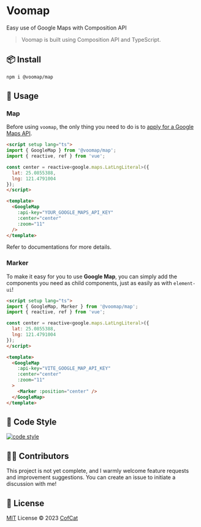 # Voomap 

Easy use of Google Maps with Composition API

> Voomap is built using Composition API and TypeScript.

## 📦 Install

```bash
npm i @voomap/map
```

## 🦄 Usage

### Map

Before using `voomap`, the only thing you need to do is to [apply for a Google Maps API](https://developers.google.com/maps/documentation/javascript/get-api-key).

```html
<script setup lang="ts">
import { GoogleMap } from '@voomap/map';
import { reactive, ref } from 'vue';

const center = reactive<google.maps.LatLngLiteral>({
  lat: 25.0855388,
  lng: 121.4791004
});
</script>

<template>
  <GoogleMap
    :api-key="YOUR_GOOGLE_MAPS_API_KEY"
    :center="center"
    :zoom="11"
  />
</template>
```

Refer to documentations for more details.

### Marker

To make it easy for you to use **Google Map**, you can simply add the components you need as child components, just as easily as with `element-ui`!

```html
<script setup lang="ts">
import { GoogleMap, Marker } from '@voomap/map';
import { reactive, ref } from 'vue';

const center = reactive<google.maps.LatLngLiteral>({
  lat: 25.0855388,
  lng: 121.4791004
});
</script>

<template>
  <GoogleMap
    :api-key="VITE_GOOGLE_MAP_API_KEY"
    :center="center"
    :zoom="11"
  >
    <Marker :position="center" />
  </GoogleMap>
</template>
```

## 📃 Code Style

[![code style](https://antfu.me/badge-code-style.svg)](https://github.com/antfu/eslint-config)

## 👨‍🚀 Contributors

This project is not yet complete, and I warmly welcome feature requests and improvement suggestions. You can create an issue to initiate a discussion with me!

## 📄 License

[MIT](./LICENSE) License &copy; 2023 [CofCat](https://github.com/CofCat456)
